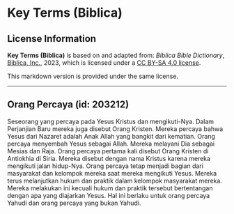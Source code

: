 # Key Terms (Biblica)

## License Information

**Key Terms (Biblica)** is based on and adapted from: _Biblica Bible Dictionary_, [Biblica, Inc.](https://www.biblica.com/), 2023, which is licensed under a [CC BY-SA 4.0 license](https://creativecommons.org/licenses/by-sa/4.0/legalcode.en).

This markdown version is provided under the same license.



--------------------------------

## Orang Percaya (id: 203212)

Seseorang yang percaya pada Yesus Kristus dan mengikuti\-Nya. Dalam Perjanjian Baru mereka juga disebut Orang Kristen. Mereka percaya bahwa Yesus dari Nazaret adalah Anak Allah yang bangkit dari kematian. Orang percaya menyembah Yesus sebagai Allah. Mereka melayani Dia sebagai Mesias dan Raja. Orang percaya pertama kali disebut Orang Kristen di Antiokhia di Siria. Mereka disebut dengan nama Kristus karena mereka mengikuti jalan hidup\-Nya. Orang percaya tetap menjadi bagian dari masyarakat dan kelompok mereka saat mereka mengikuti Yesus. Mereka terus melanjutkan hukum dan praktik dalam kelompok masyarakat mereka. Mereka melakukan ini kecuali hukum dan praktik tersebut bertentangan dengan apa yang diajarkan Yesus. Hal ini berlaku untuk orang percaya Yahudi dan orang percaya yang bukan Yahudi.


